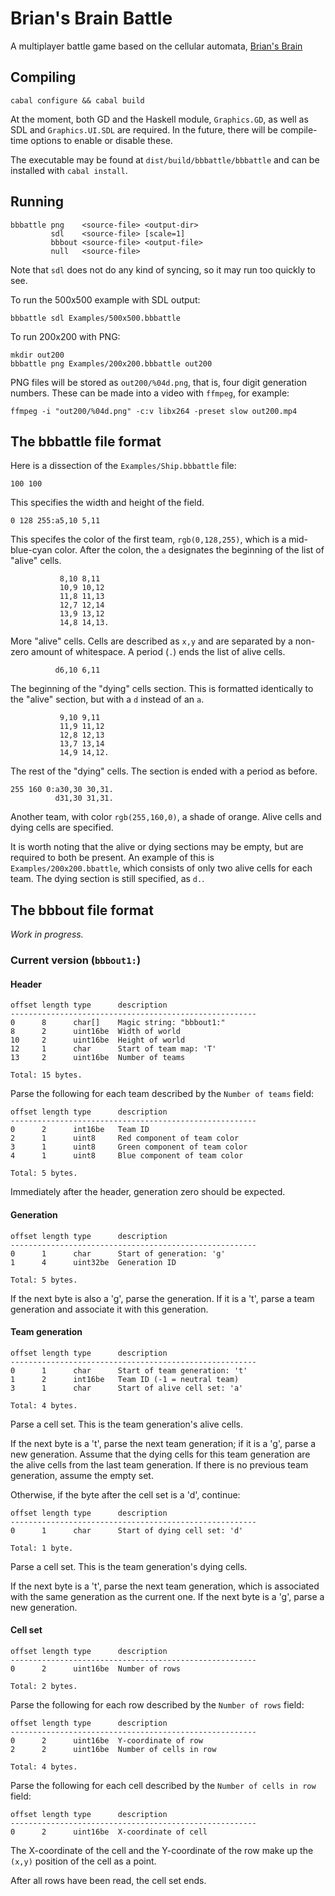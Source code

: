 # Brian's Brain Battle

A multiplayer battle game based on the cellular automata, [Brian's Brain](http://en.wikipedia.org/wiki/Brian%27s_Brain)

## Compiling

    cabal configure && cabal build

At the moment, both GD and the Haskell module, `Graphics.GD`, as well as SDL and `Graphics.UI.SDL` are required. In the future, there will be compile-time options to enable or disable these.

The executable may be found at `dist/build/bbbattle/bbbattle` and can be installed with `cabal install`.

## Running

    bbbattle png    <source-file> <output-dir>
             sdl    <source-file> [scale=1]
             bbbout <source-file> <output-file>
             null   <source-file>

Note that `sdl` does not do any kind of syncing, so it may run too quickly to see.

To run the 500x500 example with SDL output:

    bbbattle sdl Examples/500x500.bbbattle

To run 200x200 with PNG:

    mkdir out200
    bbbattle png Examples/200x200.bbbattle out200

PNG files will be stored as `out200/%04d.png`, that is, four digit generation numbers. These can be made into a video with `ffmpeg`, for example:

    ffmpeg -i "out200/%04d.png" -c:v libx264 -preset slow out200.mp4

## The bbbattle file format

Here is a dissection of the `Examples/Ship.bbbattle` file:

    100 100

This specifies the width and height of the field.

    0 128 255:a5,10 5,11

This specifes the color of the first team, `rgb(0,128,255)`, which is a mid-blue-cyan color. After the colon, the `a` designates the beginning of the list of "alive" cells.

               8,10 8,11
               10,9 10,12
               11,8 11,13
               12,7 12,14
               13,9 13,12
               14,8 14,13.

More "alive" cells. Cells are described as `x,y` and are separated by a non-zero amount of whitespace. A period (`.`) ends the list of alive cells.

              d6,10 6,11

The beginning of the "dying" cells section. This is formatted identically to the "alive" section, but with a `d` instead of an `a`.

               9,10 9,11
               11,9 11,12
               12,8 12,13
               13,7 13,14
               14,9 14,12.

The rest of the "dying" cells. The section is ended with a period as before.

    255 160 0:a30,30 30,31.
              d31,30 31,31.

Another team, with color `rgb(255,160,0)`, a shade of orange. Alive cells and dying cells are specified.

It is worth noting that the alive or dying sections may be empty, but are required to both be present. An example of this is `Examples/200x200.bbattle`, which consists of only two alive cells for each team. The dying section is still specified, as `d.`.

## The bbbout file format

*Work in progress.*

### Current version (`bbbout1:`)

#### Header

    offset length type      description
    -------------------------------------------------------
    0      8      char[]    Magic string: "bbbout1:"
    8      2      uint16be  Width of world
    10     2      uint16be  Height of world
    12     1      char      Start of team map: 'T'
    13     2      uint16be  Number of teams

    Total: 15 bytes.

Parse the following for each team described by the `Number of teams` field:

    offset length type      description
    -------------------------------------------------------
    0      2      int16be   Team ID
    2      1      uint8     Red component of team color
    3      1      uint8     Green component of team color
    4      1      uint8     Blue component of team color

    Total: 5 bytes.

Immediately after the header, generation zero should be expected.

#### Generation

    offset length type      description
    -------------------------------------------------------
    0      1      char      Start of generation: 'g'
    1      4      uint32be  Generation ID

    Total: 5 bytes.

If the next byte is also a 'g', parse the generation. If it is a 't', parse a team generation and associate it with this generation.

#### Team generation

    offset length type      description
    -------------------------------------------------------
    0      1      char      Start of team generation: 't'
    1      2      int16be   Team ID (-1 = neutral team)
    3      1      char      Start of alive cell set: 'a'

    Total: 4 bytes.

Parse a cell set. This is the team generation's alive cells.

If the next byte is a 't', parse the next team generation; if it is a 'g', parse a new generation. Assume that the dying cells for this team generation are the alive cells from the last team generation. If there is no previous team generation, assume the empty set.

Otherwise, if the byte after the cell set is a 'd', continue:

    offset length type      description
    -------------------------------------------------------
    0      1      char      Start of dying cell set: 'd'

    Total: 1 byte.

Parse a cell set. This is the team generation's dying cells.

If the next byte is a 't', parse the next team generation, which is associated with the same generation as the current one. If the next byte is a 'g', parse a new generation.

#### Cell set

    offset length type      description
    -------------------------------------------------------
    0      2      uint16be  Number of rows

    Total: 2 bytes.

Parse the following for each row described by the `Number of rows` field:

    offset length type      description
    -------------------------------------------------------
    0      2      uint16be  Y-coordinate of row
    2      2      uint16be  Number of cells in row

    Total: 4 bytes.

Parse the following for each cell described by the `Number of cells in row` field:

    offset length type      description
    -------------------------------------------------------
    0      2      uint16be  X-coordinate of cell

The X-coordinate of the cell and the Y-coordinate of the row make up the `(x,y)` position of the cell as a point.

After all rows have been read, the cell set ends.
